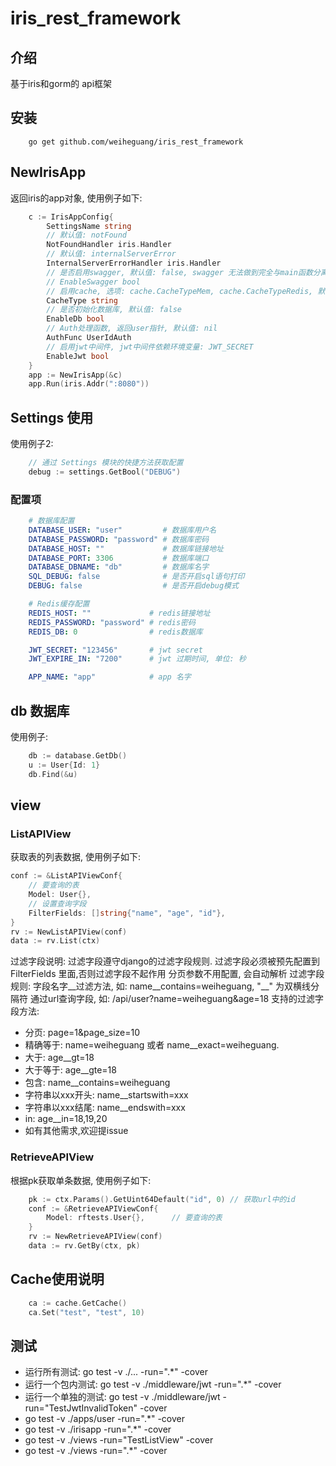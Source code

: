 # iris_rest_framework

## 介绍

基于iris和gorm的 api框架

## 安装

```shell
    go get github.com/weiheguang/iris_rest_framework
```

## NewIrisApp

返回iris的app对象, 使用例子如下:

```go
    c := IrisAppConfig{
        SettingsName string
        // 默认值: notFound
        NotFoundHandler iris.Handler
        // 默认值: internalServerError
        InternalServerErrorHandler iris.Handler
        // 是否启用swagger, 默认值: false, swagger 无法做到完全与main函数分离,不在这里初始化
        // EnableSwagger bool
        // 启用cache, 选项: cache.CacheTypeMem, cache.CacheTypeRedis, 默认值: cache.CacheTypeMem
        CacheType string
        // 是否初始化数据库, 默认值: false
        EnableDb bool
        // Auth处理函数, 返回user指针, 默认值: nil
        AuthFunc UserIdAuth
        // 启用jwt中间件, jwt中间件依赖环境变量: JWT_SECRET
        EnableJwt bool
    }
    app := NewIrisApp(&c)
    app.Run(iris.Addr(":8080"))
```

## Settings 使用

使用例子2:

```go
    // 通过 Settings 模块的快捷方法获取配置
    debug := settings.GetBool("DEBUG")
```

### 配置项

```yaml
    # 数据库配置
    DATABASE_USER: "user"         # 数据库用户名
    DATABASE_PASSWORD: "password" # 数据库密码
    DATABASE_HOST: ""             # 数据库链接地址
    DATABASE_PORT: 3306           # 数据库端口
    DATABASE_DBNAME: "db"         # 数据库名字
    SQL_DEBUG: false              # 是否开启sql语句打印
    DEBUG: false                  # 是否开启debug模式

    # Redis缓存配置
    REDIS_HOST: ""             # redis链接地址
    REDIS_PASSWORD: "password" # redis密码
    REDIS_DB: 0                # redis数据库

    JWT_SECRET: "123456"       # jwt secret
    JWT_EXPIRE_IN: "7200"      # jwt 过期时间, 单位: 秒

    APP_NAME: "app"            # app 名字

```

## db 数据库

使用例子:

```go
    db := database.GetDb()
    u := User{Id: 1}
    db.Find(&u)
```

## view

### ListAPIView

获取表的列表数据, 使用例子如下:

```go
conf := &ListAPIViewConf{
    // 要查询的表
    Model: User{},           
    // 设置查询字段
    FilterFields: []string{"name", "age", "id"},
}
rv := NewListAPIView(conf)
data := rv.List(ctx)
```

过滤字段说明:
过滤字段遵守django的过滤字段规则. 过滤字段必须被预先配置到 FilterFields 里面,否则过滤字段不起作用
分页参数不用配置, 会自动解析
过滤字段规则: 字段名字__过滤方法, 如: name__contains=weiheguang, "__" 为双横线分隔符
通过url查询字段, 如: /api/user?name=weiheguang&age=18
支持的过滤字段方法:

* 分页: page=1&page_size=10
* 精确等于: name=weiheguang 或者 name__exact=weiheguang.
* 大于: age__gt=18
* 大于等于: age__gte=18
* 包含: name__contains=weiheguang
* 字符串以xxx开头: name__startswith=xxx
* 字符串以xxx结尾: name__endswith=xxx
* in: age__in=18,19,20
* 如有其他需求,欢迎提issue

### RetrieveAPIView

根据pk获取单条数据, 使用例子如下:

```go
    pk := ctx.Params().GetUint64Default("id", 0) // 获取url中的id
    conf := &RetrieveAPIViewConf{
        Model: rftests.User{},      // 要查询的表
    }
    rv := NewRetrieveAPIView(conf)
    data := rv.GetBy(ctx, pk)
```

## Cache使用说明

```go
    ca := cache.GetCache()
    ca.Set("test", "test", 10)
```

## 测试

* 运行所有测试: go test -v ./... -run=".*" -cover
* 运行一个包内测试: go test -v ./middleware/jwt -run=".*" -cover
* 运行一个单独的测试: go test -v ./middleware/jwt -run="TestJwtInvalidToken" -cover
* go test -v ./apps/user -run=".*" -cover
* go test -v ./irisapp -run=".*" -cover
* go test -v ./views -run="TestListView" -cover
* go test -v ./views -run=".*" -cover
